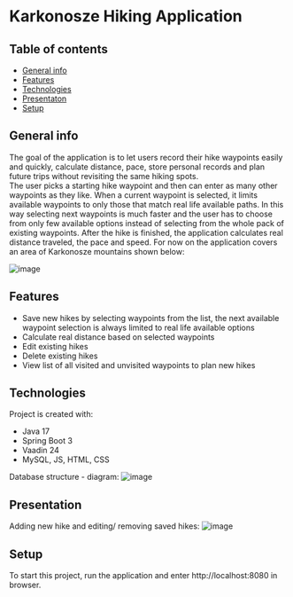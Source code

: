 # Karkonosze Hiking Application

## Table of contents
* [General info](#general-info)
* [Features](#features)
* [Technologies](#technologies)
* [Presentaton](#presentation)
* [Setup](#setup)

## General info
The goal of the application is to let users record their hike waypoints easily and quickly, calculate distance, pace, store personal records and plan future trips without revisiting the same hiking spots.	</br>
The user picks a starting hike waypoint and then can enter as many other waypoints as they like. When a current waypoint is selected, it limits available waypoints to only those that match real life available paths. In this way selecting next waypoints is much faster and the user has to choose from only few available options instead of selecting from the whole pack of existing waypoints.
After the hike is finished, the application calculates real distance traveled, the pace and speed.
For now on the application covers an area of Karkonosze mountains shown below:

![image](https://github.com/AleksanderLinczuk/Karkonosze-Hiking/assets/120337814/8a3214e2-6ff7-4b00-8939-ffb399e6b013)



## Features
* Save new hikes by selecting waypoints from the list, the next available waypoint selection is always limited to real life available options
* Calculate real distance based on selected waypoints
* Edit existing hikes
* Delete existing hikes
* View list of all visited and unvisited waypoints to plan new hikes

## Technologies
Project is created with:
* Java 17
* Spring Boot 3
* Vaadin 24
* MySQL, JS, HTML, CSS

Database structure - diagram:
![image](https://github.com/AleksanderLinczuk/Karkonosze-Hiking/assets/120337814/2f420233-ef66-4ebc-afc0-fc8ea7bb75c6)

## Presentation
Adding new hike and editing/ removing saved hikes:
![image](https://github.com/AleksanderLinczuk/Karkonosze-Hiking/assets/120337814/97d0f343-cbbe-4e47-9c5d-c62787d131df)

	
## Setup
To start this project, run the application and enter http://localhost:8080 in browser.


